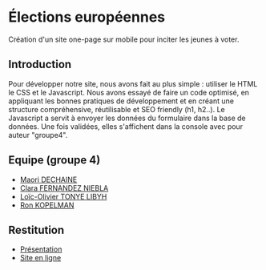 # Élections européennes
Création d'un site one-page sur mobile pour inciter les jeunes à voter.

## Introduction
Pour développer notre site, nous avons fait au plus simple : utiliser le HTML le CSS et le Javascript. Nous avons essayé de faire un code optimisé, en appliquant les bonnes pratiques de développement et en créant une structure compréhensive, réutilisable et SEO friendly (h1, h2..). Le Javascript a servit à envoyer les données du formulaire dans la base de données. Une fois validées, elles s'affichent dans la console avec pour auteur "groupe4".


## Equipe (groupe 4)

- [Maori DECHAINE](https://www.linkedin.com/in/maori-dechaine/)
- [Clara FERNANDEZ NIEBLA](https://www.linkedin.com/in/clara-fernandez-niebla-121188141/)
- [Loïc-Olivier TONYE LIBYH](https://www.linkedin.com/in/lo%C3%AFc-olivier-tl/)
- [Ron KOPELMAN](https://www.linkedin.com/in/ron-kopelman-ab28254b/)

## Restitution

- [Présentation](https://docs.google.com/presentation/d/1T2myhG1MaFxzJ8dDQ5pmVshu403FjgJ-ZSIPKIfhw8Y/edit?usp=sharing)
- [Site en ligne](http://europeennes.maorid.com/)
